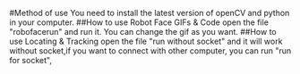 #Method of use
You need to install the latest version of openCV and python in your computer.
##How to use Robot Face GIFs & Code
open the file "robofacerun" and run it. You can change the gif as you want.
##How to use Locating & Tracking
open the file "run without socket" and it will work without socket,if you want to connect with other computer, you can run "run for socket",
